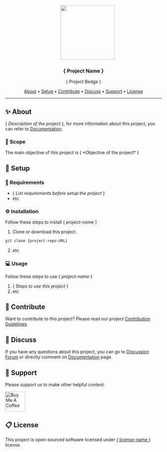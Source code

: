<br>
<p align="center">
  &nbsp;&nbsp;&nbsp;&nbsp;&nbsp;&nbsp;&nbsp;<a href="https://lncodes.com"><img src="https://lncodes.com/wp-content/uploads/2020/09/lncodes-logo-animated.gif" height="175"></img>
  </a>
</p>

<h3 align="center"><b>{ Project Name }</b></h3>
<p align="center">{ Project Bedge }</p>

<p align="center">
  <a href="#about">About</a> •
  <a href="#setup">Setup</a> •
  <a href="#Contribute">Contribute</a> •
  <a href="#discuss">Discuss</a> •
  <a href="#support">Support</a> •
  <a href="#license">License</a>
</p>

---
<h2 id="about">✨ About</h2>

{ *Description of the project* }, for more information about this project, you can refer to [Documentation](project-blog-URL).

<h3 id="scope">🎯 Scope</h3>
The main objective of this project is { *Objective of the project* }

<h2 id="setup">🧰 Setup </h2>

### 🔧 Requirements
- { *List requirements before setup the project* }
- etc
### ⚙️ Installation 
Follow these steps to install { *project-name* }
1. Clone or download this project.
``` bash 
git clone {project-repo-URL}
```
2. etc
### 💻 Usage
Follow these steps to use { *project-name* }
1. { *Steps to use this project* }
2. etc

<h2 id="contribute">💖 Contribute</h2>

Want to contribute to this project? Please read our project [Contribution Guidelines](CONTRIBUTING.md).

<h2 id="discuss">💬 Discuss</h2>

If you have any questions about this project, you can go to [Discussion Forum](project-discussion-URL) or directly comment on [Documentation](project-blog-URL) page.

<h2 id="support">💌 Support</h2>

Please support us to make other helpful content.

<a href="https://www.buymeacoffee.com/lncodes" target="_blank"><img src="https://cdn.buymeacoffee.com/buttons/v2/default-yellow.png" alt="Buy Me A Coffee" height="64"></a>

<h2 id="license">	📋 License</h2>

This project is open-sourced software licensed under [{ license-name }](project-license-URL) license.
